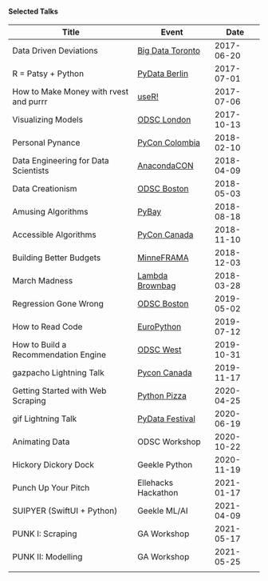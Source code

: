 #### Selected Talks

| Title                                  | Event                                               | Date       |
| -------------------------------------- | --------------------------------------------------- | ---------- |
| Data Driven Deviations                 | [Big Data Toronto](http://www.bigdata-toronto.com/) | 2017-06-20 |
| R = Patsy + Python                     | [PyData Berlin](https://pydata.org/berlin2017/)     | 2017-07-01 |
| How to Make Money with rvest and purrr | [useR!](https://user2017.brussels/)                 | 2017-07-06 |
| Visualizing Models                     | [ODSC London](https://www.odsc.com/london)          | 2017-10-13 |
| Personal Pynance                       | [PyCon Colombia](https://www.pycon.co/)             | 2018-02-10 |
| Data Engineering for Data Scientists   | [AnacondaCON](https://anacondacon.io/)              | 2018-04-09 |
| Data Creationism                       | [ODSC Boston](https://www.odsc.com/boston)          | 2018-05-03 |
| Amusing Algorithms                     | [PyBay](https://2018.pybay.com/schedule/index.html) | 2018-08-18 |
| Accessible Algorithms                  | [PyCon Canada](https://2018.pycon.ca/)              | 2018-11-10 |
| Building Better Budgets                | [MinneFRAMA](http://minneanalytics.org/minneframa/) | 2018-12-03 |
| March Madness                          | [Lambda Brownbag](https://lambdaschool.com/)        | 2018-03-28 |
| Regression Gone Wrong                  | [ODSC Boston](https://odsc.com/boston/)             | 2019-05-02 |
| How to Read Code                       | [EuroPython](https://ep2019.europython.eu/)         | 2019-07-12 |
| How to Build a Recommendation Engine   | [ODSC West](https://odsc.com/california/)           | 2019-10-31 |
| gazpacho Lightning Talk                | [Pycon Canada](https://2019.pycon.ca)               | 2019-11-17 |
| Getting Started with Web Scraping      | [Python Pizza](https://remote.python.pizza/)        | 2020-04-25 |
| gif Lightning Talk                     | [PyData Festival](https://amsterdam.pydata.org/)    | 2020-06-19 |
| Animating Data                         | ODSC Workshop                                       | 2020-10-22 |
| Hickory Dickory Dock                   | Geekle Python                                       | 2020-11-19 |
| Punch Up Your Pitch                    | Ellehacks Hackathon                                 | 2021-01-17 |
| SUIPYER (SwiftUI + Python)             | Geekle ML/AI                                        | 2021-04-09 |
| PUNK I: Scraping                       | GA Workshop                                         | 2021-05-17 |
| PUNK II: Modelling                     | GA Workshop                                         | 2021-05-25 |
|                                        |                                                     |            |